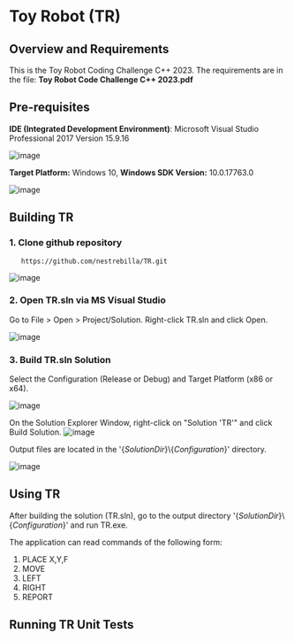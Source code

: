 # Toy Robot (TR)

## Overview and Requirements

This is the Toy Robot Coding Challenge C++ 2023. The requirements are in the file: **Toy Robot Code Challenge C++ 2023.pdf**

## Pre-requisites

**IDE (Integrated Development Environment)**: Microsoft Visual Studio Professional 2017 Version 15.9.16

![image](https://user-images.githubusercontent.com/57872874/236676380-da8e731f-b292-4b67-bd67-af8e64ecb165.png)


**Target Platform:** Windows 10, **Windows SDK Version:** 10.0.17763.0

![image](https://user-images.githubusercontent.com/57872874/236676474-d91c8634-b565-4395-b29d-0c998404af31.png)



## Building TR

### 1. Clone github repository
       https://github.com/nestrebilla/TR.git

![image](https://user-images.githubusercontent.com/57872874/236677885-0cbd23af-c2b2-43fa-8e46-8835095ef482.png)

### 2. Open TR.sln via MS Visual Studio

Go to File > Open > Project/Solution. Right-click TR.sln and click Open.

![image](https://user-images.githubusercontent.com/57872874/236678287-a01d716f-e472-4548-9535-085e938da34c.png)

### 3. Build TR.sln Solution

Select the Configuration (Release or Debug) and Target Platform (x86 or x64).

![image](https://user-images.githubusercontent.com/57872874/236678649-219d7de6-3124-4760-b17f-2dbfe1a5e863.png)

On the Solution Explorer Window, right-click on "Solution 'TR'" and click Build Solution.
![image](https://user-images.githubusercontent.com/57872874/236678749-89c01ab7-76ac-48b7-bf9b-f5bd0dfda148.png)

Output files are located in the '{_SolutionDir_}\\{_Configuration_}' directory.

![image](https://user-images.githubusercontent.com/57872874/236678986-b530e6b9-20b0-4206-b966-51c904ae8a80.png)


## Using TR 

After building the solution (TR.sln), go to the output directory '{_SolutionDir_}\\{_Configuration_}' and run TR.exe.

The application can read commands of the following form:
1. PLACE X,Y,F
2. MOVE
3. LEFT
4. RIGHT
5. REPORT



## Running TR Unit Tests
